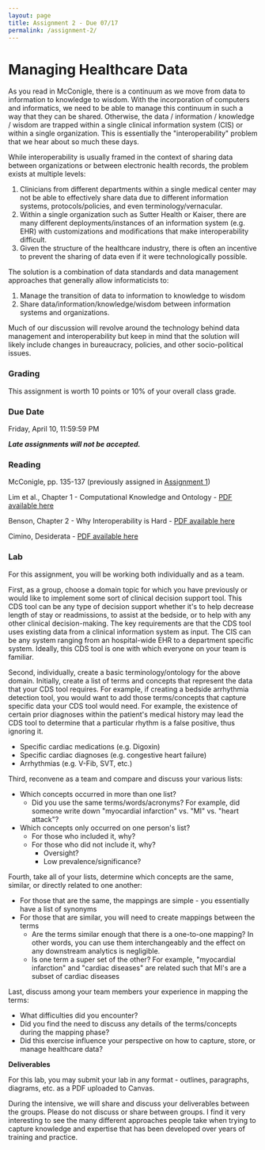 ```yaml
---
layout: page
title: Assignment 2 - Due 07/17
permalink: /assignment-2/
---
```


# Managing Healthcare Data #

As you read in McConigle, there is a continuum as we move from data to
information to knowledge to wisdom.  With the incorporation of computers and
informatics, we need to be able to manage this continuum in such a way that they
can be shared.  Otherwise, the data / information / knowledge / wisdom are trapped
within a single clinical information system (CIS) or within a single
organization.  This is essentially the "interoperability" problem that we hear
about so much these days.

While interoperability is usually framed in the context of sharing data between
organizations or between electronic health records, the problem exists at
multiple levels:

1. Clinicians from different departments within a single medical center may not
be able to effectively share data due to different information systems,
protocols/policies, and even terminology/vernacular.
2. Within a single organization such as Sutter Health or Kaiser, there are many
different deployments/instances of an information system (e.g. EHR) with
customizations and modifications that make interoperability difficult.
3. Given the structure of the healthcare industry, there is often an incentive
to prevent the sharing of data even if it were technologically possible.

The solution is a combination of data standards and data management approaches
that generally allow informaticists to:

1. Manage the transition of data to information to knowledge to wisdom
2. Share data/information/knowledge/wisdom between information systems and
   organizations.

Much of our discussion will revolve around the technology behind data management
and interoperability but keep in mind that the solution will likely include
changes in bureaucracy, policies, and other socio-political issues.

### Grading ###

This assignment is worth 10 points or 10% of your overall class grade.

### Due Date ###

Friday, April 10, 11:59:59 PM

***Late assignments will not be accepted.***

### Reading ###

McConigle, pp. 135-137 (previously assigned in [Assignment 1](/assignment-1/))

Lim et al., Chapter 1 - Computational Knowledge and Ontology - [PDF available
here](/pdfs/Ontologies.pdf)

Benson, Chapter 2 - Why Interoperability is Hard - [PDF available
here](/pdfs/Interoperability.pdf)

Cimino, Desiderata - [PDF available here](/pdfs/Cimino-Desiderata.pdf)

### Lab ###

For this assignment, you will be working both individually and as a team.

First, as a group, choose a domain topic for which you have previously or would
like to implement some sort of clinical decision support tool.  This CDS tool
can be any type of decision support whether it's to help decrease length of stay
or readmissions, to assist at the bedside, or to help with any other clinical
decision-making.  The key requirements are that the CDS tool uses existing data
from a clinical information system as input.  The CIS can be any system ranging
from an hospital-wide EHR to a department specific system.  Ideally, this CDS
tool is one with which everyone on your team is familiar.

Second, individually, create a basic terminology/ontology for the above domain.
Initially, create a list of terms and concepts that represent the data that your
CDS tool requires.  For example, if creating a bedside arrhythmia detection
tool, you would want to add those terms/concepts that capture specific data your
CDS tool would need.  For example, the existence of certain prior diagnoses
within the patient's medical history may lead the CDS tool to determine that a
particular rhythm is a false positive, thus ignoring it.

- Specific cardiac medications (e.g. Digoxin)
- Specific cardiac diagnoses (e.g. congestive heart failure)
- Arrhythmias (e.g. V-Fib, SVT, etc.)

Third, reconvene as a team and compare and discuss your various lists:

- Which concepts occurred in more than one list?
  - Did you use the same terms/words/acronyms?  For example, did someone write
    down "myocardial infarction" vs. "MI" vs. "heart attack"?
- Which concepts only occurred on one person's list?
  - For those who included it, why?
  - For those who did not include it, why?
    - Oversight?
    - Low prevalence/significance?

Fourth, take all of your lists, determine which concepts are the same,
similar, or directly related to one another:

- For those that are the same, the mappings are simple - you essentially have a
  list of synonyms
- For those that are similar, you will need to create mappings between the terms
  - Are the terms similar enough that there is a one-to-one mapping?  In other
    words, you can use them interchangeably and the effect on any downstream
    analytics is negligible.
  - Is one term a super set of the other?  For example, "myocardial infarction"
    and "cardiac diseases" are related such that MI's are a subset of cardiac
    diseases

Last, discuss among your team members your experience in mapping the terms:

- What difficulties did you encounter?
- Did you find the need to discuss any details of the terms/concepts during the
  mapping phase?
- Did this exercise influence your perspective on how to capture, store, or
  manage healthcare data?

**Deliverables**

For this lab, you may submit your lab in any format - outlines, paragraphs,
diagrams, etc. as a PDF uploaded to Canvas.

During the intensive, we will share and discuss your deliverables between the
groups.  Please do not discuss or share between groups.  I find it very
interesting to see the many different approaches people take when trying to
capture knowledge and expertise that has been developed over years of training
and practice.
